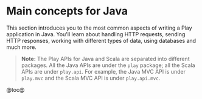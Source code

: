 <!--- Copyright (C) 2009-2017 Lightbend Inc. <https://www.lightbend.com> -->
# Main concepts for Java

This section introduces you to the most common aspects of writing a Play application in Java. You'll learn about handling HTTP requests, sending HTTP responses, working with different types of data, using databases and much more.

> **Note:** The Play APIs for Java and Scala are separated into different packages. All the Java APIs are under the `play` package; all the Scala APIs are under `play.api`. For example, the Java MVC API is under `play.mvc` and the Scala MVC API is under `play.api.mvc`.

@toc@
